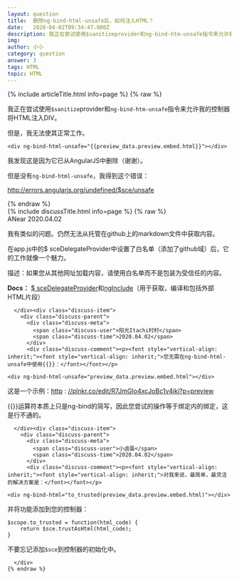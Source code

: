 ```yaml
---
layout: question
title:  删除ng-bind-html-unsafe后，如何注入HTML？
date:   2020-04-02T09:34:47.000Z
description: 我正在尝试使用$sanitizeprovider和ng-bind-htm-unsafe指令来允许我的控制器将HTML注入DIV。但是，我无法使其正常工...
img: 
author: 小小
category: question
answer: 3
tags: HTML
topic: HTML
---
```

<div class="article-root">
  <div class="article">
    {% include articleTitle.html info=page %}
    {% raw %}
    <div class="article-content"><p><font style="vertical-align: inherit;"><font style="vertical-align: inherit;">我正在尝试使用</font></font><code>$sanitize</code><font style="vertical-align: inherit;"><font style="vertical-align: inherit;">provider和</font></font><code>ng-bind-htm-unsafe</code><font style="vertical-align: inherit;"><font style="vertical-align: inherit;">指令来允许我的控制器将HTML注入DIV。</font></font></p>

<p><font style="vertical-align: inherit;"><font style="vertical-align: inherit;">但是，我无法使其正常工作。</font></font></p>

<pre><code>&lt;div ng-bind-html-unsafe="{{preview_data.preview.embed.html}}"&gt;&lt;/div&gt;
</code></pre>

<p><font style="vertical-align: inherit;"><font style="vertical-align: inherit;">我发现这是因为它已从AngularJS中删除（谢谢）。</font></font></p>

<p><font style="vertical-align: inherit;"><font style="vertical-align: inherit;">但是没有</font></font><code>ng-bind-html-unsafe</code><font style="vertical-align: inherit;"><font style="vertical-align: inherit;">，我得到这个错误：</font></font><br></p>

<p><a href="http://errors.angularjs.org/undefined/$sce/unsafe" rel="noreferrer"><font style="vertical-align: inherit;"><font style="vertical-align: inherit;">http://errors.angularjs.org/undefined/$sce/unsafe</font></font></a></p></div>
    {% endraw %}
  </div>

  <div class="discuss-wrapper">
    {% include discussTitle.html info=page %}
    {% raw %}
    <div class="discuss-item">
        <div class="discuss-parent">
          <div class="discuss-meta">
            <span class="discuss-user">ANear</span>
            <span class="discuss-time">2020.04.02</span>
          </div>
          <div class="discuss-comment"><p><font style="vertical-align: inherit;"><font style="vertical-align: inherit;">我有类似的问题。</font><font style="vertical-align: inherit;">仍然无法从托管在github上的markdown文件中获取内容。</font></font></p>

<p><font style="vertical-align: inherit;"><font style="vertical-align: inherit;">在app.js中的$ sceDelegateProvider中设置了白名单（添加了github域）后，它的工作就像一个魅力。</font></font></p>

<p><font style="vertical-align: inherit;"><font style="vertical-align: inherit;">描述：如果您从其他网址加载内容，请使用白名单而不是包装为受信任的内容。</font></font></p>

<p><strong><font style="vertical-align: inherit;"><font style="vertical-align: inherit;">Docs：</font></font></strong> <a href="http://docs.angularjs.org/api/ng.%24sceDelegateProvider" rel="nofollow"><font style="vertical-align: inherit;"><font style="vertical-align: inherit;">$ sceDelegateProvider</font></font></a><font style="vertical-align: inherit;"><font style="vertical-align: inherit;">和</font></font><a href="http://docs.angularjs.org/api/ng.directive%3angInclude" rel="nofollow"><font style="vertical-align: inherit;"><font style="vertical-align: inherit;">ngInclude</font></font></a><font style="vertical-align: inherit;"><font style="vertical-align: inherit;">（用于获取，编译和包括外部HTML片段）</font></font></p></div>
        </div>
        
      </div><div class="discuss-item">
        <div class="discuss-parent">
          <div class="discuss-meta">
            <span class="discuss-user">阳光Itachi村村</span>
            <span class="discuss-time">2020.04.02</span>
          </div>
          <div class="discuss-comment"><p><font style="vertical-align: inherit;"><font style="vertical-align: inherit;">您无需在ng-bind-html-unsafe中使用{{}}：</font></font></p>

<pre><code>&lt;div ng-bind-html-unsafe="preview_data.preview.embed.html"&gt;&lt;/div&gt;
</code></pre>

<p><font style="vertical-align: inherit;"><font style="vertical-align: inherit;">这是一个示例：</font><a href="http://plnkr.co/edit/R7JmGIo4xcJoBc1v4iki?p=preview" rel="noreferrer"><font style="vertical-align: inherit;">http</font></a><font style="vertical-align: inherit;"> : </font></font><a href="http://plnkr.co/edit/R7JmGIo4xcJoBc1v4iki?p=preview" rel="noreferrer"><font style="vertical-align: inherit;"><font style="vertical-align: inherit;">//plnkr.co/edit/R7JmGIo4xcJoBc1v4iki?p=preview</font></font></a></p>

<p><font style="vertical-align: inherit;"><font style="vertical-align: inherit;">{{}}运算符本质上只是ng-bind的简写，因此您尝试的操作等于绑定内的绑定，这是行不通的。</font></font></p></div>
        </div>
        
      </div><div class="discuss-item">
        <div class="discuss-parent">
          <div class="discuss-meta">
            <span class="discuss-user">小卤蛋</span>
            <span class="discuss-time">2020.04.02</span>
          </div>
          <div class="discuss-comment"><p><font style="vertical-align: inherit;"><font style="vertical-align: inherit;">对我来说，最简单，最灵活的解决方案是：</font></font></p>

<pre><code>&lt;div ng-bind-html="to_trusted(preview_data.preview.embed.html)"&gt;&lt;/div&gt;
</code></pre>

<p><font style="vertical-align: inherit;"><font style="vertical-align: inherit;">并将功能添加到您的控制器：</font></font></p>

<pre><code>$scope.to_trusted = function(html_code) {<font></font>
    return $sce.trustAsHtml(html_code);<font></font>
}<font></font>
</code></pre>

<p><font style="vertical-align: inherit;"><font style="vertical-align: inherit;">不要忘记添加</font></font><code>$sce</code><font style="vertical-align: inherit;"><font style="vertical-align: inherit;">到控制器的初始化中。</font></font></p></div>
        </div>
        
      </div>
    {% endraw %}
  </div>
<div>

